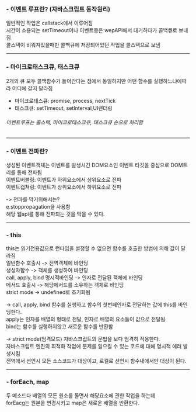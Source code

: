 ### - 이벤트 루프란? (자바스크립트 동작원리)
일반적인 작업은 callstack에서 이루어짐<br/>
시간이 소용되는 setTimeout이나 이벤트등은 wepAPI에서 대기하다가 콜백큐로 보내짐<br/>
콜스택이 비워져있을때만 콜백큐에 저장되어있던 작업을 콜스택으로 보냄<br/>

---

### - 마이크로태스크큐, 태스크큐
2개의 큐 모두 콜백함수가 들어간다는 점에서 동일하지만 어떤 함수를 실행하느냐에따라 어디에 갈지 달라짐<br/>
- 마이크로태스큐: promise, process, nextTick
- 태스크큐: setTimeout, setInterval,UI렌더링 

###### 이벤트루프는 콜스택, 마이크로태스크큐, 태스크큐 순으로 처리함 

---

### - 이벤트 전파란?
생성된 이벤트객체는 이벤트를 발생시긴 DOM요소인 이벤트 타깃을 중심으로 DOM트리를 통해 전파됨<br/>
이벤트버블링: 이벤트가 하위요소에서 상위요소로 전파<br/>
이벤트캡쳐링: 이벤트가 상위요소에서 하위요소로 전파<br/>

-> 전파를 막기위해서는?<br/>
e.stoppropagation을 사용함<br/>
해당 웹api를 통해 전파되는 것을 막을 수 있다.

---

### - this
this는 읽기전용값으로 런타임을 설정할 수 없으면 함수를 호출한 방법에 의해 값이 달라짐<br/>
일반함수 호출시 -> 전역객체에 바인딩<br/>
생성자함수 -> 객체를 생성하여 바인딩<br/>
call, apply, bind 명시적바인딩 -> 인자로 전달된 객체에 바인딩<br/>
메서드 호출시 -> 해당메서드를 소유하는 객체로 바인딩<br/>
strict mode -> undefined로 초기화됨<br/>

-> call, apply, bind
함수를 실행하고 함수의 첫번째인자로 전달하는 값에 this를 바인딩한다.<br/>
apply는 인자를 배열의 형태로 전달, 인자로 배열의 요소들이 값으로 전달됨<br/>
bind는 함수를 실행하지않고 새로운 함수를 반환함

-> strict mode(엄격모드)
자바스크립트의 문법을 보다 엄격히 적용한다.<br/>
자바스크립트 엔진의 최적화 작업에 문제를 일으킬 수 있는 코드에 대해 명시적 에러 발생시킴<br/>
전역에서 선언시 모든 소스코드가 대상이고, 로컬로 선언시 함수내에서만 대상이 된다.

---

### - forEach, map
두 메소드다 배열의 모든 원소를 돌면서 해당요소에 관한 작업을 하는데<br/>
forEacg는 원본을 변경시키고 map은 새로운 배열을 반환한다.
